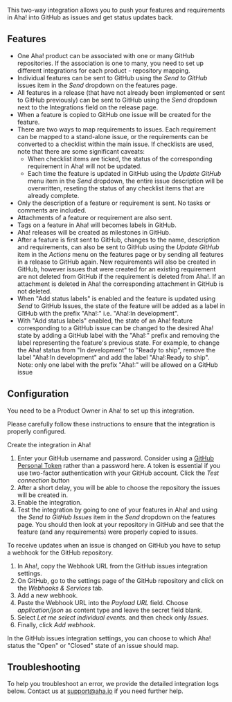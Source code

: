 This two-way integration allows you to push your features and requirements in Aha! into GitHub as issues and get status updates back.

## Features

* One Aha! product can be associated with one or many GitHub repositories. If the association is one to many, you need to set up different integrations for each product - repository mapping.
* Individual features can be sent to GitHub using the _Send to GitHub_ issues item in the _Send_ dropdown on the features page.
* All features in a release (that have not already been implemented or sent to GitHub previously) can be sent to GitHub using the _Send_ dropdown next to the Integrations field on the release page.
* When a feature is copied to GitHub one issue will be created for the feature.
* There are two ways to map requirements to issues. Each requirement can be mapped to a stand-alone issue, or the requirements can be converted to a checklist within the main issue. If checklists are used, note that there are some significant caveats:
  * When checklist items are ticked, the status of the corresponding requirement in Aha! will not be updated.
  * Each time the feature is updated in GitHub using the _Update GitHub_ menu item in the _Send_ dropdown, the entire issue description will be overwritten, reseting the status of any checklist items that are already complete.
* Only the description of a feature or requirement is sent. No tasks or comments are included.
* Attachments of a feature or requirement are also sent.
* Tags on a feature in Aha! will becomes labels in GitHub.
* Aha! releases will be created as milestones in GitHub.
* After a feature is first sent to GitHub, changes to the name, description and requirements, can also be sent to GitHub using the _Update GitHub_ item in the _Actions_ menu on the features page or by sending all features in a release to GitHub again. New requirements will also be created in GitHub, however issues that were created for an existing requirement are not deleted from GitHub if the requirement is deleted from Aha!. If an attachment is deleted in Aha! the corresponding attachment in GitHub is not deleted.
* When "Add status labels" is enabled and the feature is updated using _Send_ to GitHub Issues, the state of the feature will be added as a label in GitHub with the prefix "Aha!:" i.e. "Aha!:In development".
* With "Add status labels" enabled, the state of an Aha! feature corresponding to a GitHub issue can be changed to the desired Aha! state by adding a GitHub label with the "Aha!:" prefix and removing the label representing the feature's previous state. For example, to change the Aha! status from "In development" to "Ready to ship", remove the label "Aha!:In development" and add the label "Aha!:Ready to ship". Note: only one label with the prefix "Aha!:" will be allowed on a GitHub issue

## Configuration

You need to be a Product Owner in Aha! to set up this integration.

Please carefully follow these instructions to ensure that the integration is properly configured.

Create the integration in Aha!

1. Enter your GitHub username and password. Consider using a [GitHub Personal Token](https://help.github.com/articles/creating-an-access-token-for-command-line-use) rather than a password here. A token is essential if you use two-factor authentication with your GitHub account. Click the _Test connection_ button
2. After a short delay, you will be able to choose the repository the issues will be created in.
3. Enable the integration.
4. Test the integration by going to one of your features in Aha! and using the _Send to GitHub Issues_ item in the _Send_ dropdown on the features page. You should then look at your repository in GitHub and see that the feature (and any requirements) were properly copied to issues.

To receive updates when an issue is changed on GitHub you have to setup a webhook for the GitHub repository.

1. In Aha!, copy the Webhook URL from the GitHub issues integration settings.
2. On GitHub, go to the settings page of the GitHub repository and click on the _Webhooks & Services_ tab.
3. Add a new webhook.
4. Paste the Webhook URL into the _Payload URL_ field. Choose _application/json_ as content type and leave the secret field blank.
5. Select _Let me select individual events._ and then check only _Issues_.
6. Finally, click _Add webhook_.

In the GitHub issues integration settings, you can choose to which Aha! status the "Open" or "Closed" state of an issue should map.

## Troubleshooting

To help you troubleshoot an error, we provide the detailed integration logs below. Contact us at support@aha.io if you need further help.
